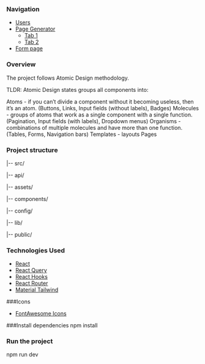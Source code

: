 ### Navigation

- [Users](#home)
- [Page Generator](#page-generator)
  - [Tab 1](#tab-1)
  - [Tab 2](#tab-2)
- [Form page](#form-generator)

### Overview

The project follows Atomic Design methodology.

TLDR: Atomic Design states groups all components into:

Atoms - if you can’t divide a component without it becoming useless, then it’s an atom. (Buttons, Links, Input fields (without labels), Badges)
Molecules - groups of atoms that work as a single component with a single function. (Pagination, Input fields (with labels), Dropdown menus)
Organisms - combinations of multiple molecules and have more than one function. (Tables, Forms, Navigation bars)
Templates - layouts
Pages

### Project structure


|-- src/

 |-- api/

 |-- assets/

|-- components/

|-- config/

 |-- lib/

|-- public/

### Technologies Used

- [React](https://reactjs.org/)
- [React Query](https://react-query.tanstack.com/)
- [React Hooks](https://reactjs.org/docs/hooks-intro.html)
- [React Router](https://reactrouter.com/)
- [Material Tailwind](https://www.material-tailwind.com/docs/react/list)


###Icons
- [FontAwesome Icons](https://fontawesome.com/)


###Install dependencies
npm install

### Run the project
npm run dev
